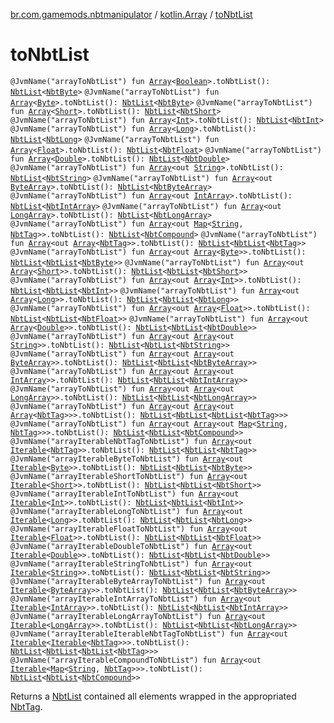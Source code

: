 [br.com.gamemods.nbtmanipulator](../index.md) / [kotlin.Array](index.md) / [toNbtList](./to-nbt-list.md)

# toNbtList

`@JvmName("arrayToNbtList") fun `[`Array`](https://kotlinlang.org/api/latest/jvm/stdlib/kotlin/-array/index.html)`<`[`Boolean`](https://kotlinlang.org/api/latest/jvm/stdlib/kotlin/-boolean/index.html)`>.toNbtList(): `[`NbtList`](../-nbt-list/index.md)`<`[`NbtByte`](../-nbt-byte/index.md)`>`
`@JvmName("arrayToNbtList") fun `[`Array`](https://kotlinlang.org/api/latest/jvm/stdlib/kotlin/-array/index.html)`<`[`Byte`](https://kotlinlang.org/api/latest/jvm/stdlib/kotlin/-byte/index.html)`>.toNbtList(): `[`NbtList`](../-nbt-list/index.md)`<`[`NbtByte`](../-nbt-byte/index.md)`>`
`@JvmName("arrayToNbtList") fun `[`Array`](https://kotlinlang.org/api/latest/jvm/stdlib/kotlin/-array/index.html)`<`[`Short`](https://kotlinlang.org/api/latest/jvm/stdlib/kotlin/-short/index.html)`>.toNbtList(): `[`NbtList`](../-nbt-list/index.md)`<`[`NbtShort`](../-nbt-short/index.md)`>`
`@JvmName("arrayToNbtList") fun `[`Array`](https://kotlinlang.org/api/latest/jvm/stdlib/kotlin/-array/index.html)`<`[`Int`](https://kotlinlang.org/api/latest/jvm/stdlib/kotlin/-int/index.html)`>.toNbtList(): `[`NbtList`](../-nbt-list/index.md)`<`[`NbtInt`](../-nbt-int/index.md)`>`
`@JvmName("arrayToNbtList") fun `[`Array`](https://kotlinlang.org/api/latest/jvm/stdlib/kotlin/-array/index.html)`<`[`Long`](https://kotlinlang.org/api/latest/jvm/stdlib/kotlin/-long/index.html)`>.toNbtList(): `[`NbtList`](../-nbt-list/index.md)`<`[`NbtLong`](../-nbt-long/index.md)`>`
`@JvmName("arrayToNbtList") fun `[`Array`](https://kotlinlang.org/api/latest/jvm/stdlib/kotlin/-array/index.html)`<`[`Float`](https://kotlinlang.org/api/latest/jvm/stdlib/kotlin/-float/index.html)`>.toNbtList(): `[`NbtList`](../-nbt-list/index.md)`<`[`NbtFloat`](../-nbt-float/index.md)`>`
`@JvmName("arrayToNbtList") fun `[`Array`](https://kotlinlang.org/api/latest/jvm/stdlib/kotlin/-array/index.html)`<`[`Double`](https://kotlinlang.org/api/latest/jvm/stdlib/kotlin/-double/index.html)`>.toNbtList(): `[`NbtList`](../-nbt-list/index.md)`<`[`NbtDouble`](../-nbt-double/index.md)`>`
`@JvmName("arrayToNbtList") fun `[`Array`](https://kotlinlang.org/api/latest/jvm/stdlib/kotlin/-array/index.html)`<out `[`String`](https://kotlinlang.org/api/latest/jvm/stdlib/kotlin/-string/index.html)`>.toNbtList(): `[`NbtList`](../-nbt-list/index.md)`<`[`NbtString`](../-nbt-string/index.md)`>`
`@JvmName("arrayToNbtList") fun `[`Array`](https://kotlinlang.org/api/latest/jvm/stdlib/kotlin/-array/index.html)`<out `[`ByteArray`](https://kotlinlang.org/api/latest/jvm/stdlib/kotlin/-byte-array/index.html)`>.toNbtList(): `[`NbtList`](../-nbt-list/index.md)`<`[`NbtByteArray`](../-nbt-byte-array/index.md)`>`
`@JvmName("arrayToNbtList") fun `[`Array`](https://kotlinlang.org/api/latest/jvm/stdlib/kotlin/-array/index.html)`<out `[`IntArray`](https://kotlinlang.org/api/latest/jvm/stdlib/kotlin/-int-array/index.html)`>.toNbtList(): `[`NbtList`](../-nbt-list/index.md)`<`[`NbtIntArray`](../-nbt-int-array/index.md)`>`
`@JvmName("arrayToNbtList") fun `[`Array`](https://kotlinlang.org/api/latest/jvm/stdlib/kotlin/-array/index.html)`<out `[`LongArray`](https://kotlinlang.org/api/latest/jvm/stdlib/kotlin/-long-array/index.html)`>.toNbtList(): `[`NbtList`](../-nbt-list/index.md)`<`[`NbtLongArray`](../-nbt-long-array/index.md)`>`
`@JvmName("arrayToNbtList") fun `[`Array`](https://kotlinlang.org/api/latest/jvm/stdlib/kotlin/-array/index.html)`<out `[`Map`](https://kotlinlang.org/api/latest/jvm/stdlib/kotlin.collections/-map/index.html)`<`[`String`](https://kotlinlang.org/api/latest/jvm/stdlib/kotlin/-string/index.html)`, `[`NbtTag`](../-nbt-tag/index.md)`>>.toNbtList(): `[`NbtList`](../-nbt-list/index.md)`<`[`NbtCompound`](../-nbt-compound/index.md)`>`
`@JvmName("arrayToNbtList") fun `[`Array`](https://kotlinlang.org/api/latest/jvm/stdlib/kotlin/-array/index.html)`<out `[`Array`](https://kotlinlang.org/api/latest/jvm/stdlib/kotlin/-array/index.html)`<`[`NbtTag`](../-nbt-tag/index.md)`>>.toNbtList(): `[`NbtList`](../-nbt-list/index.md)`<`[`NbtList`](../-nbt-list/index.md)`<`[`NbtTag`](../-nbt-tag/index.md)`>>`
`@JvmName("arrayToNbtList") fun `[`Array`](https://kotlinlang.org/api/latest/jvm/stdlib/kotlin/-array/index.html)`<out `[`Array`](https://kotlinlang.org/api/latest/jvm/stdlib/kotlin/-array/index.html)`<`[`Byte`](https://kotlinlang.org/api/latest/jvm/stdlib/kotlin/-byte/index.html)`>>.toNbtList(): `[`NbtList`](../-nbt-list/index.md)`<`[`NbtList`](../-nbt-list/index.md)`<`[`NbtByte`](../-nbt-byte/index.md)`>>`
`@JvmName("arrayToNbtList") fun `[`Array`](https://kotlinlang.org/api/latest/jvm/stdlib/kotlin/-array/index.html)`<out `[`Array`](https://kotlinlang.org/api/latest/jvm/stdlib/kotlin/-array/index.html)`<`[`Short`](https://kotlinlang.org/api/latest/jvm/stdlib/kotlin/-short/index.html)`>>.toNbtList(): `[`NbtList`](../-nbt-list/index.md)`<`[`NbtList`](../-nbt-list/index.md)`<`[`NbtShort`](../-nbt-short/index.md)`>>`
`@JvmName("arrayToNbtList") fun `[`Array`](https://kotlinlang.org/api/latest/jvm/stdlib/kotlin/-array/index.html)`<out `[`Array`](https://kotlinlang.org/api/latest/jvm/stdlib/kotlin/-array/index.html)`<`[`Int`](https://kotlinlang.org/api/latest/jvm/stdlib/kotlin/-int/index.html)`>>.toNbtList(): `[`NbtList`](../-nbt-list/index.md)`<`[`NbtList`](../-nbt-list/index.md)`<`[`NbtInt`](../-nbt-int/index.md)`>>`
`@JvmName("arrayToNbtList") fun `[`Array`](https://kotlinlang.org/api/latest/jvm/stdlib/kotlin/-array/index.html)`<out `[`Array`](https://kotlinlang.org/api/latest/jvm/stdlib/kotlin/-array/index.html)`<`[`Long`](https://kotlinlang.org/api/latest/jvm/stdlib/kotlin/-long/index.html)`>>.toNbtList(): `[`NbtList`](../-nbt-list/index.md)`<`[`NbtList`](../-nbt-list/index.md)`<`[`NbtLong`](../-nbt-long/index.md)`>>`
`@JvmName("arrayToNbtList") fun `[`Array`](https://kotlinlang.org/api/latest/jvm/stdlib/kotlin/-array/index.html)`<out `[`Array`](https://kotlinlang.org/api/latest/jvm/stdlib/kotlin/-array/index.html)`<`[`Float`](https://kotlinlang.org/api/latest/jvm/stdlib/kotlin/-float/index.html)`>>.toNbtList(): `[`NbtList`](../-nbt-list/index.md)`<`[`NbtList`](../-nbt-list/index.md)`<`[`NbtFloat`](../-nbt-float/index.md)`>>`
`@JvmName("arrayToNbtList") fun `[`Array`](https://kotlinlang.org/api/latest/jvm/stdlib/kotlin/-array/index.html)`<out `[`Array`](https://kotlinlang.org/api/latest/jvm/stdlib/kotlin/-array/index.html)`<`[`Double`](https://kotlinlang.org/api/latest/jvm/stdlib/kotlin/-double/index.html)`>>.toNbtList(): `[`NbtList`](../-nbt-list/index.md)`<`[`NbtList`](../-nbt-list/index.md)`<`[`NbtDouble`](../-nbt-double/index.md)`>>`
`@JvmName("arrayToNbtList") fun `[`Array`](https://kotlinlang.org/api/latest/jvm/stdlib/kotlin/-array/index.html)`<out `[`Array`](https://kotlinlang.org/api/latest/jvm/stdlib/kotlin/-array/index.html)`<out `[`String`](https://kotlinlang.org/api/latest/jvm/stdlib/kotlin/-string/index.html)`>>.toNbtList(): `[`NbtList`](../-nbt-list/index.md)`<`[`NbtList`](../-nbt-list/index.md)`<`[`NbtString`](../-nbt-string/index.md)`>>`
`@JvmName("arrayToNbtList") fun `[`Array`](https://kotlinlang.org/api/latest/jvm/stdlib/kotlin/-array/index.html)`<out `[`Array`](https://kotlinlang.org/api/latest/jvm/stdlib/kotlin/-array/index.html)`<out `[`ByteArray`](https://kotlinlang.org/api/latest/jvm/stdlib/kotlin/-byte-array/index.html)`>>.toNbtList(): `[`NbtList`](../-nbt-list/index.md)`<`[`NbtList`](../-nbt-list/index.md)`<`[`NbtByteArray`](../-nbt-byte-array/index.md)`>>`
`@JvmName("arrayToNbtList") fun `[`Array`](https://kotlinlang.org/api/latest/jvm/stdlib/kotlin/-array/index.html)`<out `[`Array`](https://kotlinlang.org/api/latest/jvm/stdlib/kotlin/-array/index.html)`<out `[`IntArray`](https://kotlinlang.org/api/latest/jvm/stdlib/kotlin/-int-array/index.html)`>>.toNbtList(): `[`NbtList`](../-nbt-list/index.md)`<`[`NbtList`](../-nbt-list/index.md)`<`[`NbtIntArray`](../-nbt-int-array/index.md)`>>`
`@JvmName("arrayToNbtList") fun `[`Array`](https://kotlinlang.org/api/latest/jvm/stdlib/kotlin/-array/index.html)`<out `[`Array`](https://kotlinlang.org/api/latest/jvm/stdlib/kotlin/-array/index.html)`<out `[`LongArray`](https://kotlinlang.org/api/latest/jvm/stdlib/kotlin/-long-array/index.html)`>>.toNbtList(): `[`NbtList`](../-nbt-list/index.md)`<`[`NbtList`](../-nbt-list/index.md)`<`[`NbtLongArray`](../-nbt-long-array/index.md)`>>`
`@JvmName("arrayToNbtList") fun `[`Array`](https://kotlinlang.org/api/latest/jvm/stdlib/kotlin/-array/index.html)`<out `[`Array`](https://kotlinlang.org/api/latest/jvm/stdlib/kotlin/-array/index.html)`<out `[`Array`](https://kotlinlang.org/api/latest/jvm/stdlib/kotlin/-array/index.html)`<`[`NbtTag`](../-nbt-tag/index.md)`>>>.toNbtList(): `[`NbtList`](../-nbt-list/index.md)`<`[`NbtList`](../-nbt-list/index.md)`<`[`NbtList`](../-nbt-list/index.md)`<`[`NbtTag`](../-nbt-tag/index.md)`>>>`
`@JvmName("arrayToNbtList") fun `[`Array`](https://kotlinlang.org/api/latest/jvm/stdlib/kotlin/-array/index.html)`<out `[`Array`](https://kotlinlang.org/api/latest/jvm/stdlib/kotlin/-array/index.html)`<out `[`Map`](https://kotlinlang.org/api/latest/jvm/stdlib/kotlin.collections/-map/index.html)`<`[`String`](https://kotlinlang.org/api/latest/jvm/stdlib/kotlin/-string/index.html)`, `[`NbtTag`](../-nbt-tag/index.md)`>>>.toNbtList(): `[`NbtList`](../-nbt-list/index.md)`<`[`NbtList`](../-nbt-list/index.md)`<`[`NbtCompound`](../-nbt-compound/index.md)`>>`
`@JvmName("arrayIterableNbtTagToNbtList") fun `[`Array`](https://kotlinlang.org/api/latest/jvm/stdlib/kotlin/-array/index.html)`<out `[`Iterable`](https://kotlinlang.org/api/latest/jvm/stdlib/kotlin.collections/-iterable/index.html)`<`[`NbtTag`](../-nbt-tag/index.md)`>>.toNbtList(): `[`NbtList`](../-nbt-list/index.md)`<`[`NbtList`](../-nbt-list/index.md)`<`[`NbtTag`](../-nbt-tag/index.md)`>>`
`@JvmName("arrayIterableByteToNbtList") fun `[`Array`](https://kotlinlang.org/api/latest/jvm/stdlib/kotlin/-array/index.html)`<out `[`Iterable`](https://kotlinlang.org/api/latest/jvm/stdlib/kotlin.collections/-iterable/index.html)`<`[`Byte`](https://kotlinlang.org/api/latest/jvm/stdlib/kotlin/-byte/index.html)`>>.toNbtList(): `[`NbtList`](../-nbt-list/index.md)`<`[`NbtList`](../-nbt-list/index.md)`<`[`NbtByte`](../-nbt-byte/index.md)`>>`
`@JvmName("arrayIterableShortToNbtList") fun `[`Array`](https://kotlinlang.org/api/latest/jvm/stdlib/kotlin/-array/index.html)`<out `[`Iterable`](https://kotlinlang.org/api/latest/jvm/stdlib/kotlin.collections/-iterable/index.html)`<`[`Short`](https://kotlinlang.org/api/latest/jvm/stdlib/kotlin/-short/index.html)`>>.toNbtList(): `[`NbtList`](../-nbt-list/index.md)`<`[`NbtList`](../-nbt-list/index.md)`<`[`NbtShort`](../-nbt-short/index.md)`>>`
`@JvmName("arrayIterableIntToNbtList") fun `[`Array`](https://kotlinlang.org/api/latest/jvm/stdlib/kotlin/-array/index.html)`<out `[`Iterable`](https://kotlinlang.org/api/latest/jvm/stdlib/kotlin.collections/-iterable/index.html)`<`[`Int`](https://kotlinlang.org/api/latest/jvm/stdlib/kotlin/-int/index.html)`>>.toNbtList(): `[`NbtList`](../-nbt-list/index.md)`<`[`NbtList`](../-nbt-list/index.md)`<`[`NbtInt`](../-nbt-int/index.md)`>>`
`@JvmName("arrayIterableLongToNbtList") fun `[`Array`](https://kotlinlang.org/api/latest/jvm/stdlib/kotlin/-array/index.html)`<out `[`Iterable`](https://kotlinlang.org/api/latest/jvm/stdlib/kotlin.collections/-iterable/index.html)`<`[`Long`](https://kotlinlang.org/api/latest/jvm/stdlib/kotlin/-long/index.html)`>>.toNbtList(): `[`NbtList`](../-nbt-list/index.md)`<`[`NbtList`](../-nbt-list/index.md)`<`[`NbtLong`](../-nbt-long/index.md)`>>`
`@JvmName("arrayIterableFloatToNbtList") fun `[`Array`](https://kotlinlang.org/api/latest/jvm/stdlib/kotlin/-array/index.html)`<out `[`Iterable`](https://kotlinlang.org/api/latest/jvm/stdlib/kotlin.collections/-iterable/index.html)`<`[`Float`](https://kotlinlang.org/api/latest/jvm/stdlib/kotlin/-float/index.html)`>>.toNbtList(): `[`NbtList`](../-nbt-list/index.md)`<`[`NbtList`](../-nbt-list/index.md)`<`[`NbtFloat`](../-nbt-float/index.md)`>>`
`@JvmName("arrayIterableDoubleToNbtList") fun `[`Array`](https://kotlinlang.org/api/latest/jvm/stdlib/kotlin/-array/index.html)`<out `[`Iterable`](https://kotlinlang.org/api/latest/jvm/stdlib/kotlin.collections/-iterable/index.html)`<`[`Double`](https://kotlinlang.org/api/latest/jvm/stdlib/kotlin/-double/index.html)`>>.toNbtList(): `[`NbtList`](../-nbt-list/index.md)`<`[`NbtList`](../-nbt-list/index.md)`<`[`NbtDouble`](../-nbt-double/index.md)`>>`
`@JvmName("arrayIterableStringToNbtList") fun `[`Array`](https://kotlinlang.org/api/latest/jvm/stdlib/kotlin/-array/index.html)`<out `[`Iterable`](https://kotlinlang.org/api/latest/jvm/stdlib/kotlin.collections/-iterable/index.html)`<`[`String`](https://kotlinlang.org/api/latest/jvm/stdlib/kotlin/-string/index.html)`>>.toNbtList(): `[`NbtList`](../-nbt-list/index.md)`<`[`NbtList`](../-nbt-list/index.md)`<`[`NbtString`](../-nbt-string/index.md)`>>`
`@JvmName("arrayIterableByteArrayToNbtList") fun `[`Array`](https://kotlinlang.org/api/latest/jvm/stdlib/kotlin/-array/index.html)`<out `[`Iterable`](https://kotlinlang.org/api/latest/jvm/stdlib/kotlin.collections/-iterable/index.html)`<`[`ByteArray`](https://kotlinlang.org/api/latest/jvm/stdlib/kotlin/-byte-array/index.html)`>>.toNbtList(): `[`NbtList`](../-nbt-list/index.md)`<`[`NbtList`](../-nbt-list/index.md)`<`[`NbtByteArray`](../-nbt-byte-array/index.md)`>>`
`@JvmName("arrayIterableIntArrayToNbtList") fun `[`Array`](https://kotlinlang.org/api/latest/jvm/stdlib/kotlin/-array/index.html)`<out `[`Iterable`](https://kotlinlang.org/api/latest/jvm/stdlib/kotlin.collections/-iterable/index.html)`<`[`IntArray`](https://kotlinlang.org/api/latest/jvm/stdlib/kotlin/-int-array/index.html)`>>.toNbtList(): `[`NbtList`](../-nbt-list/index.md)`<`[`NbtList`](../-nbt-list/index.md)`<`[`NbtIntArray`](../-nbt-int-array/index.md)`>>`
`@JvmName("arrayIterableLongArrayToNbtList") fun `[`Array`](https://kotlinlang.org/api/latest/jvm/stdlib/kotlin/-array/index.html)`<out `[`Iterable`](https://kotlinlang.org/api/latest/jvm/stdlib/kotlin.collections/-iterable/index.html)`<`[`LongArray`](https://kotlinlang.org/api/latest/jvm/stdlib/kotlin/-long-array/index.html)`>>.toNbtList(): `[`NbtList`](../-nbt-list/index.md)`<`[`NbtList`](../-nbt-list/index.md)`<`[`NbtLongArray`](../-nbt-long-array/index.md)`>>`
`@JvmName("arrayIterableIterableNbtTagToNbtList") fun `[`Array`](https://kotlinlang.org/api/latest/jvm/stdlib/kotlin/-array/index.html)`<out `[`Iterable`](https://kotlinlang.org/api/latest/jvm/stdlib/kotlin.collections/-iterable/index.html)`<`[`Iterable`](https://kotlinlang.org/api/latest/jvm/stdlib/kotlin.collections/-iterable/index.html)`<`[`NbtTag`](../-nbt-tag/index.md)`>>>.toNbtList(): `[`NbtList`](../-nbt-list/index.md)`<`[`NbtList`](../-nbt-list/index.md)`<`[`NbtList`](../-nbt-list/index.md)`<`[`NbtTag`](../-nbt-tag/index.md)`>>>`
`@JvmName("arrayIterableCompoundToNbtList") fun `[`Array`](https://kotlinlang.org/api/latest/jvm/stdlib/kotlin/-array/index.html)`<out `[`Iterable`](https://kotlinlang.org/api/latest/jvm/stdlib/kotlin.collections/-iterable/index.html)`<`[`Map`](https://kotlinlang.org/api/latest/jvm/stdlib/kotlin.collections/-map/index.html)`<`[`String`](https://kotlinlang.org/api/latest/jvm/stdlib/kotlin/-string/index.html)`, `[`NbtTag`](../-nbt-tag/index.md)`>>>.toNbtList(): `[`NbtList`](../-nbt-list/index.md)`<`[`NbtList`](../-nbt-list/index.md)`<`[`NbtCompound`](../-nbt-compound/index.md)`>>`

Returns a [NbtList](../-nbt-list/index.md) contained all elements wrapped in the appropriated [NbtTag](../-nbt-tag/index.md).

